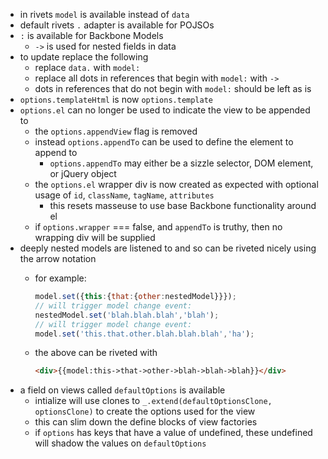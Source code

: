 * in rivets `model` is available instead of `data`
* default rivets `.` adapter is available for POJSOs
* `:` is available for Backbone Models
    * `->` is used for nested fields in data
* to update replace the following
    * replace `data.` with `model:`
    * replace all dots in references that begin with `model:` with `->`
    * dots in references that do not begin with `model:` should be left as is
* `options.templateHtml` is now `options.template`
* `options.el` can no longer be used to indicate the view to be appended to
    * the `options.appendView` flag is removed
    * instead `options.appendTo` can be used to define the element to append to
        * `options.appendTo` may either be a sizzle selector, DOM element, or jQuery object
    * the `options.el` wrapper div is now created as expected with optional usage of `id`, `className`, `tagName`, `attributes`
        * this resets masseuse to use base Backbone functionality around el
    * if `options.wrapper` === false, and `appendTo` is truthy, then no wrapping div will be supplied
* deeply nested models are listened to and so can be riveted nicely using the arrow notation
    * for example:

        ```javascript
        model.set({this:{that:{other:nestedModel}}});
        // will trigger model change event:
        nestedModel.set('blah.blah.blah','blah');
        // will trigger model change event:
        model.set('this.that.other.blah.blah.blah','ha');
        ```

    * the above can be riveted with

        ```html
        <div>{{model:this->that->other->blah->blah->blah}}</div>
        ```
* a field on views called `defaultOptions` is available
    * intialize will use clones to `_.extend(defaultOptionsClone, optionsClone)` to create the options used for the view
    * this can slim down the define blocks of view factories
    * if `options` has keys that have a value of undefined, these undefined will shadow the values on `defaultOptions`


